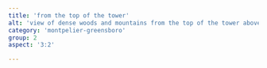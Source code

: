 ```yaml
---
title: 'from the top of the tower'
alt: 'view of dense woods and mountains from the top of the tower above the town of Monpelier'
category: 'montpelier-greensboro'
group: 2
aspect: '3:2'

---
```

